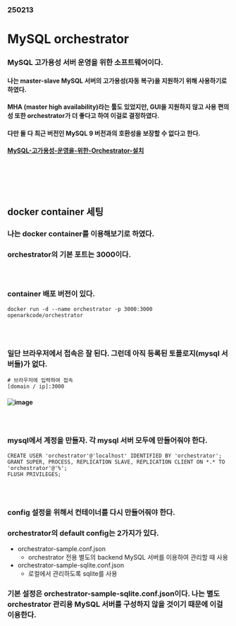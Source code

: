 ### 250213
# MySQL orchestrator
### MySQL 고가용성 서버 운영을 위한 소프트웨어이다.
#### 나는 master-slave MySQL 서버의 고가용성(자동 복구)을 지원하기 위해 사용하기로 하였다.
#### MHA (master high availability)라는 툴도 있었지만, GUI을 지원하지 않고 사용 편의성 또한 orchestrator가 더 좋다고 하여 이걸로 결정하였다.
#### 다만 둘 다 최근 버전인 MySQL 9 버전과의 호환성을 보장할 수 없다고 한다.
#### [MySQL-고가용성-운영을-위한-Orchestrator-설치](https://sungwookkang.com/entry/MySQL-%EA%B3%A0%EA%B0%80%EC%9A%A9%EC%84%B1-%EC%9A%B4%EC%98%81%EC%9D%84-%EC%9C%84%ED%95%9C-Orchestrator-%EC%84%A4%EC%B9%98)
### <br/><br/><br/>

## docker container 세팅
### 나는 docker container를 이용해보기로 하였다.
### orchestrator의 기본 포트는 3000이다.
### <br/>

### container 배포 버전이 있다.
```
docker run -d --name orchestrator -p 3000:3000 openarkcode/orchestrator
```
### <br/>

### 일단 브라우저에서 접속은 잘 된다. 그런데 아직 등록된 토폴로지(mysql 서버들)가 없다.
```
# 브라우저에 입력하여 접속
[domain / ip]:3000
```
#### ![image](https://github.com/user-attachments/assets/e57806fe-e1e1-428a-b6a8-a9d48faeb3fc)
### <br/>

### mysql에서 계정을 만들자. 각 mysql 서버 모두에 만들어줘야 한다.
```
CREATE USER 'orchestrator'@'localhost' IDENTIFIED BY 'orchestrator';
GRANT SUPER, PROCESS, REPLICATION SLAVE, REPLICATION CLIENT ON *.* TO 'orchestrator'@'%';
FLUSH PRIVILEGES;
```
### <br/>

### config 설정을 위해서 컨테이너를 다시 만들어줘야 한다. 
### orchestrator의 default config는 2가지가 있다.
- orchestrator-sample.conf.json
  - orchestrator 전용 별도의 backend MySQL 서버를 이용하여 관리할 때 사용
- orchestrator-sample-sqlite.conf.json
  - 로컬에서 관리하도록 sqlite를 사용
### 기본 설정은 orchestrator-sample-sqlite.conf.json이다. 나는 별도 orchestrator 관리용 MySQL 서버를 구성하지 않을 것이기 때문에 이걸 이용한다.
